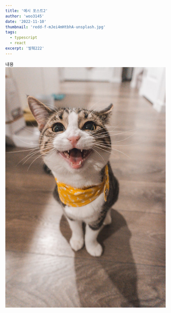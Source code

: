 ```yaml
---
title: '예시 포스트2'
author: 'woo3145'
date: '2022-11-10'
thumbnail: 'redd-f-mJei4mHtbhA-unsplash.jpg'
tags:
  - typescript
  - react
excerpt: '발췌222'
---
```


내용
![test image](/public/assets/jae-park-7GX5aICb5i4-unsplash.jpg)
